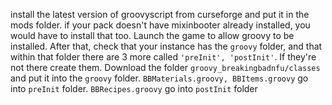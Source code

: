 install the latest version of groovyscript from curseforge and put it in the mods folder. if your pack doesn't have mixinbooter already installed, you would have to install that too. Launch the game to allow groovy to be installed. After that, check that your instance has the `groovy` folder, and that within that folder there are 3 more called `'preInit', 'postInit'`. If they're not there create them.
Download the folder `groovy_breakingbadnfu/classes` and put it into the `groovy` folder. `BBMaterials.groovy, BBItems.groovy` go into `preInit` folder. `BBRecipes.groovy` go into `postInit` folder
